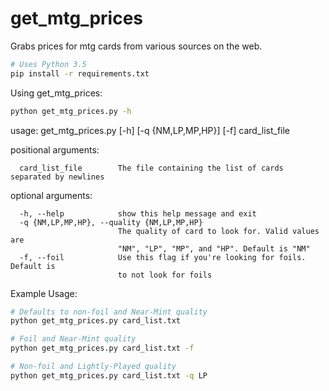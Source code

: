 # get_mtg_prices
Grabs prices for mtg cards from various sources on the web.

```bash
# Uses Python 3.5
pip install -r requirements.txt
```

Using get_mtg_prices:
```bash
python get_mtg_prices.py -h
```
usage: get_mtg_prices.py [-h] [-q {NM,LP,MP,HP}] [-f] card_list_file

positional arguments:
```
  card_list_file        The file containing the list of cards separated by newlines
```
optional arguments:
```
  -h, --help            show this help message and exit
  -q {NM,LP,MP,HP}, --quality {NM,LP,MP,HP}
                        The quality of card to look for. Valid values are
                        "NM", "LP", "MP", and "HP". Default is "NM"
  -f, --foil            Use this flag if you're looking for foils. Default is
                        to not look for foils
```

Example Usage:
```bash
# Defaults to non-foil and Near-Mint quality
python get_mtg_prices.py card_list.txt 
```

```bash
# Foil and Near-Mint quality
python get_mtg_prices.py card_list.txt -f
```

```bash
# Non-foil and Lightly-Played quality
python get_mtg_prices.py card_list.txt -q LP
```
